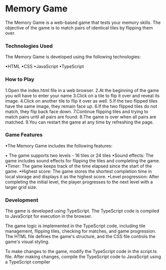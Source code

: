 # Memory Game

The Memory Game is a web-based game that tests your memory skills. The objective of the game is to match pairs of identical tiles by flipping them over.

### Technologies Used

The Memory Game is developed using the following technologies:

•HTML
•CSS
•JavaScript
•TypeScript

### How to Play

1.Open the index.html file in a web browser.
2.At the beginning of the game you will have to enter your name
3.Click on a tile to flip it over and reveal its image.
4.Click on another tile to flip it over as well.
5.If the two flipped tiles have the same image, they remain face up.
6.If the two flipped tiles do not match, they flip back face down.
7.Continue flipping tiles and trying to match pairs until all pairs are found.
8.The game is over when all pairs are matched.
9.You can restart the game at any time by refreshing the page.

### Game Features

•The Memory Game includes the following features:

• The game supports two levels - 16 tiles or 24 tiles
•Sound effects: The game includes sound effects for flipping the tiles and completing the game.
•Timer: The game keeps track of the time elapsed since the start of the game.
•Highest score: The game stores the shortest completion time in local storage and displays it as the highest score.
•Level progression: After completing the initial level, the player progresses to the next level with a larger grid size.

### Development

The game is developed using TypeScript. The TypeScript code is compiled to JavaScript for execution in the browser.

The game logic is implemented in the TypeScript code, including tile management, flipping tiles, checking for matches, and game progression. The HTML file defines the game's structure, and the CSS file controls the game's visual styling.

To make changes to the game, modify the TypeScript code in the script.ts file. After making changes, compile the TypeScript code to JavaScript using a TypeScript compiler
